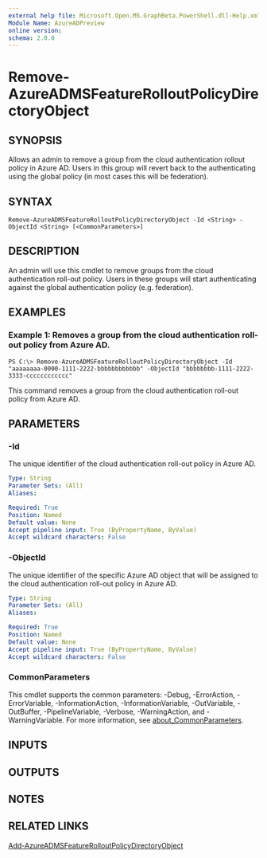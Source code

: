 ```yaml
---
external help file: Microsoft.Open.MS.GraphBeta.PowerShell.dll-Help.xml
Module Name: AzureADPreview
online version:
schema: 2.0.0
---
```


# Remove-AzureADMSFeatureRolloutPolicyDirectoryObject

## SYNOPSIS
Allows an admin to remove a group from the cloud authentication rollout policy in Azure AD.
Users in this group will revert back to the authenticating using the global policy (in most cases this will be federation).

## SYNTAX

```
Remove-AzureADMSFeatureRolloutPolicyDirectoryObject -Id <String> -ObjectId <String> [<CommonParameters>]
```

## DESCRIPTION
An admin will use this cmdlet to remove groups from the cloud authentication roll-out policy.
Users in these groups will start authenticating against the global authentication policy (e.g.
federation).

## EXAMPLES

### Example 1: Removes a group from the cloud authentication roll-out policy from Azure AD.
```
PS C:\> Remove-AzureADMSFeatureRolloutPolicyDirectoryObject -Id "aaaaaaaa-0000-1111-2222-bbbbbbbbbbbb" -ObjectId "bbbbbbbb-1111-2222-3333-cccccccccccc"
```

This command removes a group from the cloud authentication roll-out policy from Azure AD.

## PARAMETERS

### -Id
The unique identifier of the cloud authentication roll-out policy in Azure AD.

```yaml
Type: String
Parameter Sets: (All)
Aliases:

Required: True
Position: Named
Default value: None
Accept pipeline input: True (ByPropertyName, ByValue)
Accept wildcard characters: False
```

### -ObjectId
The unique identifier of the specific Azure AD object that will be assigned to the cloud authentication roll-out policy in Azure AD.

```yaml
Type: String
Parameter Sets: (All)
Aliases:

Required: True
Position: Named
Default value: None
Accept pipeline input: True (ByPropertyName, ByValue)
Accept wildcard characters: False
```

### CommonParameters
This cmdlet supports the common parameters: -Debug, -ErrorAction, -ErrorVariable, -InformationAction, -InformationVariable, -OutVariable, -OutBuffer, -PipelineVariable, -Verbose, -WarningAction, and -WarningVariable. For more information, see [about_CommonParameters](http://go.microsoft.com/fwlink/?LinkID=113216).

## INPUTS

## OUTPUTS

## NOTES
## RELATED LINKS

[Add-AzureADMSFeatureRolloutPolicyDirectoryObject]()
